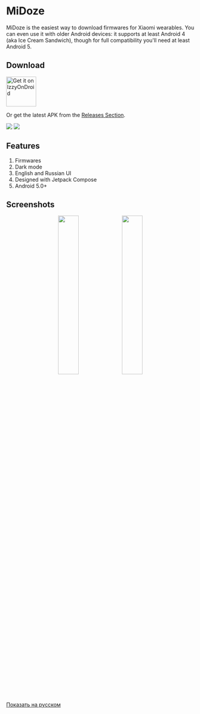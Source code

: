 # MiDoze

MiDoze is the easiest way to download firmwares for Xiaomi wearables. You can even use it with older Android devices: it supports at least Android 4 (aka Ice Cream Sandwich), though for full compatibility you'll need at least Android 5.

## Download

[<img src="https://gitlab.com/IzzyOnDroid/repo/-/raw/master/assets/IzzyOnDroid.png"
     alt="Get it on IzzyOnDroid"
     height="80">](https://apt.izzysoft.de/fdroid/index/apk/io.github.keddnyo.midoze)

Or get the latest APK from the [Releases Section](https://github.com/Keddnyo/MiDoze/releases/latest).

<a href="https://github.com/Keddnyo/MiDoze/releases"><img src="https://img.shields.io/github/downloads/keddnyo/midoze/total?style=for-the-badge"></a>
<a href="https://github.com/Keddnyo/MiDoze/releases/latest"><img src="https://img.shields.io/github/downloads/keddnyo/midoze/latest/total?label=Latest%20downloads&style=for-the-badge"></a>

## Features
1. Firmwares
2. Dark mode
3. English and Russian UI
4. Designed with Jetpack Compose
5. Android 5.0+

## Screenshots
<p align="center">
  <img src="https://user-images.githubusercontent.com/65981689/203433099-e4eda0cf-c55d-40f3-86fb-dc3b62914d44.png" max-width="100%" width="33%">
  <img src="https://user-images.githubusercontent.com/65981689/203433105-b393532e-2b7c-44da-8971-d71c5200d9b4.png" max-width="100%" width="33%">
</p>

[Показать на русском](https://github.com/Keddnyo/MiDoze/blob/master/README.ru-RU.md)
